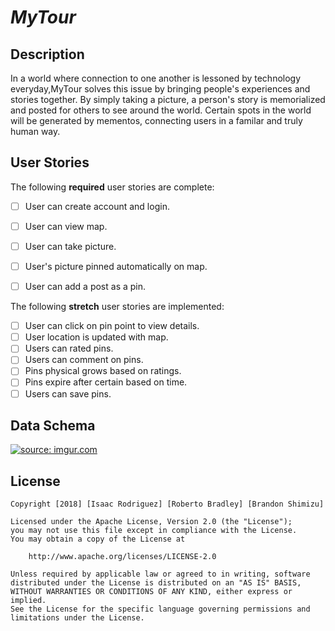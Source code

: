 # *MyTour*

## Description

In a world where connection to one another is lessoned by technology everyday,MyTour solves this issue by bringing people's experiences and stories together. By simply taking a picture, a person's story is memorialized and posted for others to see around the world. Certain spots in the world will be generated by mementos, connecting users in a familar and truly human way.

## User Stories

The following **required** user stories are complete:
- [ ] User can create account and login.
- [ ] User can view map.
- [ ] User can take picture.
- [ ] User's picture pinned automatically on map.
- [ ] User can add a post as a pin.


The following **stretch** user stories are implemented:

- [ ] User can click on pin point to view details.
- [ ] User location is updated with map.
- [ ] Users can rated pins.
- [ ] Users can comment on pins.
- [ ] Pins physical grows based on ratings.
- [ ] Pins expire after certain based on time.
- [ ] Users can save pins.

## Data Schema
<a href="https://imgur.com/ICXy0CY"><img src="https://i.imgur.com/ICXy0CY.png" title="source: imgur.com" /></a>

## License

    Copyright [2018] [Isaac Rodriguez] [Roberto Bradley] [Brandon Shimizu]

    Licensed under the Apache License, Version 2.0 (the "License");
    you may not use this file except in compliance with the License.
    You may obtain a copy of the License at

        http://www.apache.org/licenses/LICENSE-2.0

    Unless required by applicable law or agreed to in writing, software
    distributed under the License is distributed on an "AS IS" BASIS,
    WITHOUT WARRANTIES OR CONDITIONS OF ANY KIND, either express or implied.
    See the License for the specific language governing permissions and
    limitations under the License.
